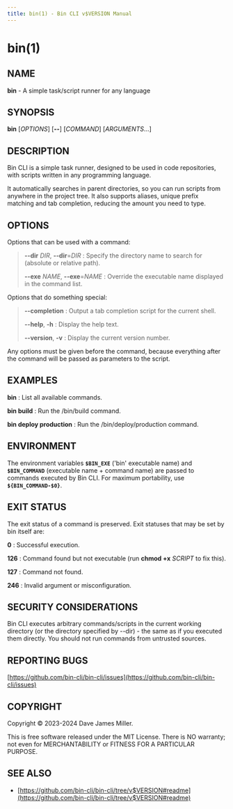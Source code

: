 ```yaml
---
title: bin(1) - Bin CLI v$VERSION Manual
---
```


# bin(1)

## NAME

**bin** - A simple task/script runner for any language

## SYNOPSIS

**bin** [_OPTIONS_] [**--**] [_COMMAND_] [_ARGUMENTS_...]

## DESCRIPTION

Bin CLI is a simple task runner, designed to be used in code repositories, with  scripts written in any programming language.

It automatically searches in parent directories, so you can run scripts from anywhere in the project tree. It also supports aliases, unique prefix matching and tab completion, reducing the amount you need to type.

## OPTIONS

Options that can be used with a command:

> **--dir** _DIR_, **--dir**=_DIR_
> : Specify the directory name to search for (absolute or relative path).
>
> **--exe** _NAME_, **--exe**=_NAME_
> : Override the executable name displayed in the command list.

Options that do something special:

> **--completion**
> : Output a tab completion script for the current shell.
>
> **--help**, **-h**
> : Display the help text.
>
> **--version**, **-v**
> : Display the current version number.

Any options must be given before the command, because everything after the command will be passed as parameters to the script.

## EXAMPLES

**bin**
: List all available commands.

**bin build**
: Run the <root>/bin/build command.

**bin deploy production**
: Run the <root>/bin/deploy/production command.

## ENVIRONMENT

The environment variables **`$BIN_EXE`** ('bin' executable name) and **`$BIN_COMMAND`** (executable name + command name) are passed to commands executed by Bin CLI. For maximum portability, use **`${BIN_COMMAND-$0}`**.

## EXIT STATUS

The exit status of a command is preserved. Exit statuses that may be set by bin itself are:

**0**
: Successful execution.

**126**
: Command found but not executable (run **chmod +x** _SCRIPT_ to fix this).

**127**
: Command not found.

**246**
: Invalid argument or misconfiguration.

## SECURITY CONSIDERATIONS

Bin CLI executes arbitrary commands/scripts in the current working directory (or the directory specified by --dir) - the same as if you executed them directly. You should not run commands from untrusted sources.

## REPORTING BUGS

[https://github.com/bin-cli/bin-cli/issues](https://github.com/bin-cli/bin-cli/issues)

## COPYRIGHT

Copyright © 2023-2024 Dave James Miller.

This is free software released under the MIT License. There is NO warranty; not even for MERCHANTABILITY or FITNESS FOR A PARTICULAR PURPOSE.

## SEE ALSO

* [https://github.com/bin-cli/bin-cli/tree/v$VERSION#readme](https://github.com/bin-cli/bin-cli/tree/v$VERSION#readme)
